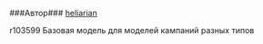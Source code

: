 ###Автор###
[heliarian ](https://staff.yandex-team.ru/heliarian )

r103599
Базовая модель для моделей кампаний разных типов
